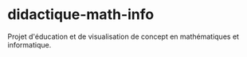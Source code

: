 # didactique-math-info
Projet d'éducation et de visualisation de concept en mathématiques et informatique.
